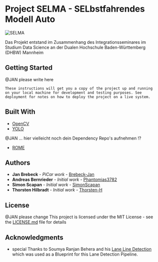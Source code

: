 # Project SELMA - SELbstfahrendes Modell Auto

![SELMA](advertising/SELMA_Testfahrt.gif)

Das Projekt entstand im Zusammenhang des Integrationsseminares im Studium Data Science an der Dualen Hochschule Baden-Württemberg (DHBW) Mannheim

## Getting Started

@JAN please write here
```
These instructions will get you a copy of the project up and running on your local machine for development and testing purposes. See deployment for notes on how to deploy the project on a live system.
```

## Built With

* [OpenCV](https://opencv.org)
* [YOLO](https://pjreddie.com/darknet/yolo/)


@JAN ... hier vielleicht noch dein Dependency Repo's aufnehmen !?
* [ROME](https://rometools.github.io/rome/)


## Authors

* **Jan Brebeck** - *PiCar work* - [Brebeck-Jan](https://github.com/Brebeck-Jan)
* **Andreas Bernrieder** - *Initial work* - [Phantomias3782](https://github.com/Phantomias3782)
* **Simon Scapan** - *Initial work* - [SimonScapan](https://github.com/SimonScapan)
* **Thorsten Hilbradt** - *Initial work* - [Thorsten-H](https://github.com/Thorsten-H)


## License

@JAN please change
This project is licensed under the MIT License - see the [LICENSE.md](LICENSE.md) file for details

## Acknowledgments

* special Thanks to Soumya Ranjan Behera and his [Lane Line Detection](https://www.kaggle.com/soumya044/lane-line-detection/notebook) which was used as a Blueprint for this Lane Detection Pipeline.

